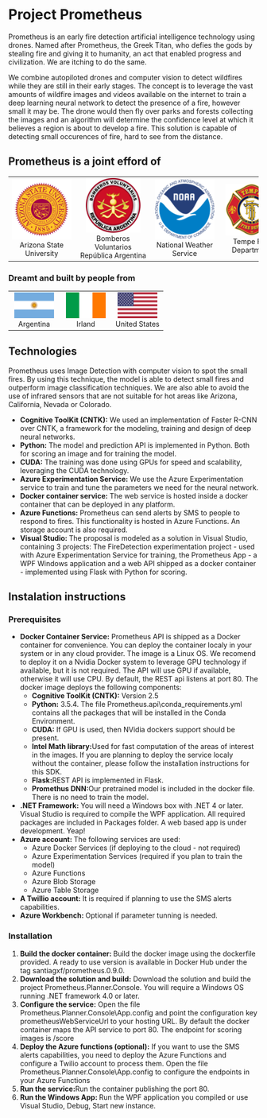 # Project Prometheus

<p>Prometheus is an early fire detection artificial intelligence technology using drones. Named after Prometheus, the Greek Titan, who defies the gods by stealing fire and giving it to humanity, an act that enabled progress and civilization. We are itching to do the same.</p>

<p>We combine autopiloted drones and computer vision to detect wildfires while they are still in their early stages. The concept is to leverage the vast amounts of wildfire images and videos available on the internet to train a deep learning neural network to detect the presence of a fire, however small it may be. The drone would then fly over parks and forests collecting the images and an algorithm  will determine the confidence level at which it believes a region is about to develop a fire. This solution is capable of detecting small occurences of fire, hard to see from the distance.
</p>

<h2>
Prometheus is a joint efford of
</h2>
<table>
    <tr>
        <td align="center"><img src='doc/asu.png' width='120'/><div style='word-wrap: break-word;width:120px'>Arizona State University</div></td>
        <td align="center"><img src='doc/bomberos.png' width='110'/><div style='word-wrap: break-word;width:140px'>Bomberos Voluntarios República Argentina</div></td>
        <td align="center"><img src='doc/noaa.png' width='120'/><div style='word-wrap: break-word;width:120px'>National Weather Service</div></td>
        <td align="center"><img src='doc/tempe.png' width='105'/><div style='word-wrap: break-word;width:120px'>Tempe Fire Department</div></td>
    </tr>
</table>

<h3>
    Dreamt and built by people from
</h3>
<table>
    <tr>
        <td align="center"><img src='doc/ar.png' width='80'/><div style='word-wrap: break-word;width:90px'>Argentina</div></td>
        <td align="center"><img src='doc/ir.png' width='80'/><div style='word-wrap: break-word;width:90px'>Irland</div></td>
        <td align="center"><img src='doc/us.png' width='80'/><div style='word-wrap: break-word;width:90px'>United States</div></td>
    </tr>
</table>

<h2>
Technologies
</h2>
<p>
Prometheus uses Image Detection with computer vision to spot the small fires. By using this technique, the model is able to detect small fires and outperform image classification techniques. We are also able to avoid the use of infrared sensors that are not suitable for hot areas like Arizona, California, Nevada or Colorado.
</p>
<p>
    <ul>
        <li><b>Cognitive ToolKit (CNTK):</b> We used an implementation of Faster R-CNN over CNTK, a framework for the modeling, training and design of deep neural networks.</li>
        <li><b>Python:</b> The model and prediction API is implemented in Python. Both for scoring an image and for training the model.</li>
        <li><b>CUDA:</b> The training was done using GPUs for speed and scalability, leveraging the CUDA technology.</li>
        <li><b>Azure Experimentation Service:</b> We use the Azure Experimentation service to train and tune the parameters we need for the neural network.</li>
        <li><b>Docker container service:</b> The web service is hosted inside a docker container that can be deployed in any platform.</li>
        <li><b>Azure Functions:</b> Prometheus can send alerts by SMS to people to respond to fires. This functionality is hosted in Azure Functions. An storage account is also required.
        <li><b>Visual Studio: </b>The proposal is modeled as a solution in Visual Studio, containing 3 projects: The FireDetection experimentation project - used with Azure Experimentation Service for training, the Prometheus App - a WPF Windows application and a web API shipped as a docker container - implemented using Flask with Python for scoring.</li>
    </ul>
</p>

<h2>
    Instalation instructions
</h2>
<h3>
    Prerequisites
</h3>
<p>
    <ul>
        <li><b>Docker Container Service:</b> Prometheus API is shipped as a Docker container for convenience. You can deploy the container localy in your system or in any cloud provider. The image is a Linux OS. We recomend to deploy it on a Nvidia Docker system to leverage GPU technology if available, but it is not required. The API will use GPU if available, otherwise it will use CPU. By default, the REST api listens at port 80. The docker image deploys the following components: 
            <ul>
                <li><b>Cognitive ToolKit (CNTK):</b> Version 2.5</li>
                <li><b>Python:</b> 3.5.4. The file Prometheus.api\conda_requirements.yml contains all the packages that will be installed in the Conda Environment.</li>
                <li><b>CUDA:</b> If GPU is used, then NVidia dockers support should be present.</li>
                <li><b>Intel Math library:</b>Used for fast computation of the areas of interest in the images. If you are planning to deploy the service localy without the container, please follow the installation instructions for this SDK.</li>
                <li><b>Flask:</b>REST API is implemented in Flask.</li>
                <li><b>Promethus DNN:</b>Our pretrained model is included in the docker file. There is no need to train the model.</li>
            </ul>
        </li>
        <li><b>.NET Framework:</b> You will need a Windows box with .NET 4 or later. Visual Studio is required to compile the WPF application. All required packages are included in Packages folder. A web based app is under development. Yeap!</li>
        <li><b>Azure account: </b>The following services are used:
            <ul>
                <li>Azure Docker Services (if deploying to the cloud - not required)</li>
                <li>Azure Experimentation Services (required if you plan to train the model)</li>
                <li>Azure Functions</li>
                <li>Azure Blob Storage</li>
                <li>Azure Table Storage</li>
            </ul>
        </li>
        <li><b>A Twillio account:</b> It is required if planning to use the SMS alerts capabilities.</li>
        <li><b>Azure Workbench: </b>Optional if parameter tunning is needed.</li>
    </ul>
</p>
<h3>
    Installation
</h3>
<p>
    <ol>
        <li><b>Build the docker container: </b>Build the docker image using the dockerfile provided. A ready to use version is available in Docker Hub under the tag santiagxf/prometheus.0.9.0.</li>
        <li><b>Download the solution and build:</b> Download the solution and build the project Prometheus.Planner.Console. You will require a Windows OS running .NET framework 4.0 or later.</li>
        <li><b>Configure the service:</b> Open the file Prometheus.Planner.Console\App.config and point the configuration key prometheusWebServiceUrl to your hosting URL. By default the docker container maps the API service to port 80. The endpoint for scoring images is /score</li>
        <li><b>Deploy the Azure functions (optional):</b> If you want to use the SMS alerts capabilities, you need to deploy the Azure Functions and configure a Twilio account to process them. Open the file Prometheus.Planner.Console\App.config to configure the endpoints in your Azure Functions</li>
        <li><b>Run the service:</b>Run the container publishing the port 80.</li>
        <li><b>Run the Windows App: </b>Run the WPF application you compiled or use Visual Studio, Debug, Start new instance.</li>
    </ol>
</p>

